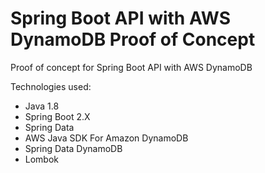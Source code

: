 # Spring Boot API with AWS DynamoDB Proof of Concept
Proof of concept for Spring Boot API with AWS DynamoDB


Technologies used:

- Java 1.8
- Spring Boot 2.X
- Spring Data
- AWS Java SDK For Amazon DynamoDB
- Spring Data DynamoDB
- Lombok
